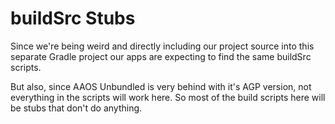# buildSrc Stubs

Since we're being weird and directly including our project source into this separate Gradle project our apps are expecting to find the same buildSrc scripts.

But also, since AAOS Unbundled is very behind with it's AGP version, not everything in the scripts will work here. So most of the build scripts here will be stubs that don't do anything.
